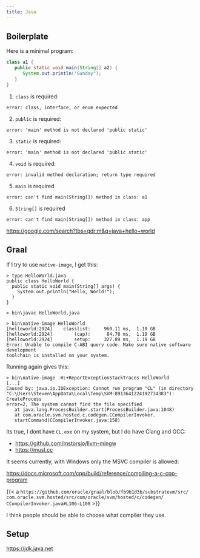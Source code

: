 ```yaml
---
title: Java
---
```


## Boilerplate

Here is a minimal program:

~~~java
class a1 {
   public static void main(String[] a2) {
      System.out.println("Sunday");
   }
}
~~~

1. `class` is required:

~~~
error: class, interface, or enum expected
~~~

2. `public` is required:

~~~
error: 'main' method is not declared 'public static'
~~~

3. `static` is required:

~~~
error: 'main' method is not declared 'public static'
~~~

4. `void` is required:

~~~
error: invalid method declaration; return type required
~~~

5. `main` is required

~~~
error: can't find main(String[]) method in class: a1
~~~

6. `String[]` is required

~~~
error: can't find main(String[]) method in class: app
~~~

<https://google.com/search?tbs=qdr:m&q=java+hello+world>

## Graal

If I try to use `native-image`, I get this:

~~~
> type HelloWorld.java
public class HelloWorld {
  public static void main(String[] args) {
    System.out.println("Hello, World!");
  }
}

> bin\javac HelloWorld.java

> bin\native-image HelloWorld
[helloworld:2924]    classlist:     960.11 ms,  1.19 GB
[helloworld:2924]        (cap):      84.78 ms,  1.19 GB
[helloworld:2924]        setup:     327.89 ms,  1.19 GB
Error: Unable to compile C-ABI query code. Make sure native software development
toolchain is installed on your system.
~~~

Running again gives this:

~~~
> bin\native-image -H:+ReportExceptionStackTraces HelloWorld
[...]
Caused by: java.io.IOException: Cannot run program "CL" (in directory
"C:\Users\Steven\AppData\Local\Temp\SVM-8913641224192734383"): CreateProcess
error=2, The system cannot find the file specified
   at java.lang.ProcessBuilder.start(ProcessBuilder.java:1048)
   at com.oracle.svm.hosted.c.codegen.CCompilerInvoker.
   startCommand(CCompilerInvoker.java:158)
~~~

Its true, I dont have `CL.exe` on my system, but I do have Clang and GCC:

- <https://github.com/mstorsjo/llvm-mingw>
- <https://musl.cc>

It seems currently, with Windows only the MSVC compiler is allowed:

<https://docs.microsoft.com/cpp/build/reference/compiling-a-c-cpp-program>

{{< a `https://github.com/oracle/graal/blob/fb9b1d3b/substratevm/src/
com.oracle.svm.hosted/src/com/oracle/svm/hosted/c/codegen/
CCompilerInvoker.java#L106-L108` >}}

I think people should be able to choose what compiler they use.

## Setup

<https://jdk.java.net>
